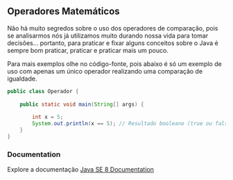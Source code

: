 ## Operadores Matemáticos

Não há muito segredos sobre o uso dos operadores de comparação, pois se analisarmos nós já utilizamos muito durando nossa vida para tomar decisões... portanto, para praticar e fixar alguns conceitos sobre o Java é sempre bom praticar, praticar e praticar mais um pouco.

Para mais exemplos olhe no código-fonte, pois abaixo é só um exemplo de uso com apenas um único operador realizando uma comparação de igualdade.

```java
public class Operador {
	
	public static void main(String[] args) {
		
		int x = 5;
		System.out.println(x == 5); // Resultado booleano (true ou false)
	}
}
```

### Documentation
Explore a documentação [Java SE 8 Documentation](https://docs.oracle.com/javase/8/docs/)